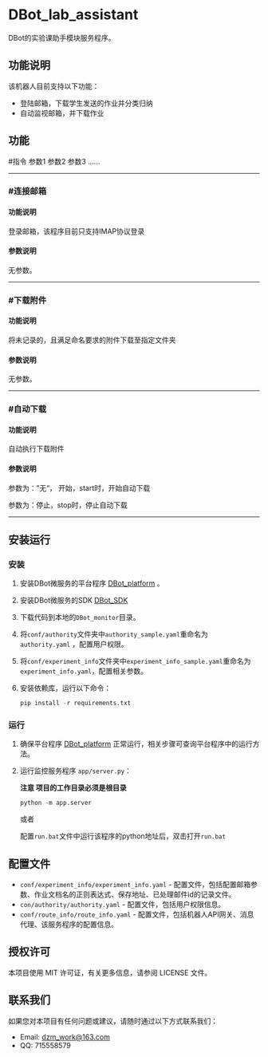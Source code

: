# DBot_lab_assistant

DBot的实验课助手模块服务程序。

## 功能说明

该机器人目前支持以下功能：
- 登陆邮箱，下载学生发送的作业并分类归纳
- 自动监视邮箱，并下载作业

## 功能

#指令 参数1 参数2 参数3 ......

---

### #连接邮箱

#### 功能说明

登录邮箱，该程序目前只支持IMAP协议登录

#### 参数说明

无参数。

---

### #下载附件

#### 功能说明

将未记录的，且满足命名要求的附件下载至指定文件夹

#### 参数说明

无参数。

---

### #自动下载

#### 功能说明

自动执行下载附件

#### 参数说明

参数为：”无“， 开始，start时，开始自动下载

参数为：停止，stop时，停止自动下载

---

## 安装运行

### 安装

1. 安装DBot微服务的平台程序 [DBot_platform](https://github.com/dzming-git/DBot_platform) 。

1. 安装DBot微服务的SDK [DBot_SDK](https://github.com/dzming-git/DBot_SDK)

2. 下载代码到本地的`DBot_monitor`目录。

3. 将`conf/authority`文件夹中`authority_sample.yaml`重命名为 `authority.yaml` ，配置用户权限。

4. 将`conf/experiment_info`文件夹中`experiment_info_sample.yaml`重命名为 `experiment_info.yaml`，配置相关参数。

5. 安装依赖库，运行以下命令：

   ``` python
   pip install -r requirements.txt
   ```

### 运行

1. 确保平台程序 [DBot_platform](https://github.com/dzming-git/DBot_platform)  正常运行，相关步骤可查询平台程序中的运行方法。

2. 运行监控服务程序 `app/server.py`：

   **注意 项目的工作目录必须是根目录**

   ``` python
   python -m app.server
   ```
   或者
   
   配置`run.bat`文件中运行该程序的python地址后，双击打开`run.bat`

## 配置文件

- `conf/experiment_info/experiment_info.yaml` - 配置文件，包括配置邮箱参数、作业文档名的正则表达式、保存地址、已处理邮件id的记录文件。
- `con/authority/authority.yaml` - 配置文件，包括用户权限信息。
- `conf/route_info/route_info.yaml` - 配置文件，包括机器人API网关、消息代理、该服务程序的配置信息。

## 授权许可

本项目使用 MIT 许可证，有关更多信息，请参阅 LICENSE 文件。

## 联系我们

如果您对本项目有任何问题或建议，请随时通过以下方式联系我们：

- Email: dzm_work@163.com
- QQ: 715558579
